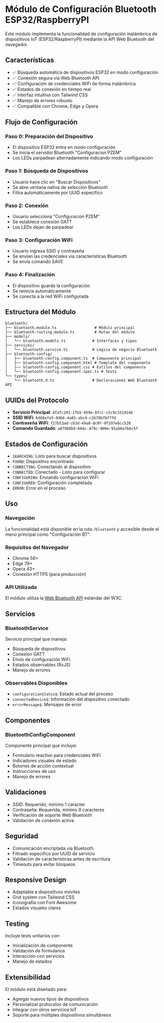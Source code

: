 # Módulo de Configuración Bluetooth ESP32/RaspberryPI

Este módulo implementa la funcionalidad de configuración inalámbrica de dispositivos IoT (ESP32/RaspberryPI) mediante la API Web Bluetooth del navegador.

## Características

- ✅ Búsqueda automática de dispositivos ESP32 en modo configuración
- ✅ Conexión segura via Web Bluetooth API
- ✅ Configuración de credenciales WiFi de forma inalámbrica
- ✅ Estados de conexión en tiempo real
- ✅ Interfaz intuitiva con Tailwind CSS
- ✅ Manejo de errores robusto
- ✅ Compatible con Chrome, Edge y Opera

## Flujo de Configuración

### Paso 0: Preparación del Dispositivo

- El dispositivo ESP32 entra en modo configuración
- Se inicia el servidor Bluetooth "Configuracion PZEM"
- Los LEDs parpadean alternadamente indicando modo configuración

### Paso 1: Búsqueda de Dispositivos

- Usuario hace clic en "Buscar Dispositivos"
- Se abre ventana nativa de selección Bluetooth
- Filtra automáticamente por UUID específico

### Paso 2: Conexión

- Usuario selecciona "Configuracion PZEM"
- Se establece conexión GATT
- Los LEDs dejan de parpadear

### Paso 3: Configuración WiFi

- Usuario ingresa SSID y contraseña
- Se envían las credenciales via características Bluetooth
- Se envía comando SAVE

### Paso 4: Finalización

- El dispositivo guarda la configuración
- Se reinicia automáticamente
- Se conecta a la red WiFi configurada

## Estructura del Módulo

```
bluetooth/
├── bluetooth.module.ts                 # Módulo principal
├── bluetooth-routing.module.ts         # Rutas del módulo
├── models/
│   └── bluetooth.models.ts            # Interfaces y tipos
├── services/
│   └── bluetooth.service.ts           # Lógica de negocio Bluetooth
├── bluetooth-config/
│   ├── bluetooth-config.component.ts  # Componente principal
│   ├── bluetooth-config.component.html # Template del componente
│   ├── bluetooth-config.component.css # Estilos del componente
│   └── bluetooth-config.component.spec.ts # Tests
└── types/
    └── bluetooth.d.ts                 # Declaraciones Web Bluetooth API
```

## UUIDs del Protocolo

- **Servicio Principal**: `4fafc201-1fb5-459e-8fcc-c5c9c331914b`
- **SSID WiFi**: `6d68efe5-04b6-4a85-abc4-c2670b7bf7fd`
- **Contraseña WiFi**: `f27b53ad-c63d-49a0-8c0f-9f297e6cc520`
- **Comando Guardado**: `a87988b9-694c-479c-900e-95ab6e7b6c5f`

## Estados de Configuración

- `SEARCHING`: Listo para buscar dispositivos
- `FOUND`: Dispositivo encontrado
- `CONNECTING`: Conectando al dispositivo
- `CONNECTED`: Conectado - Listo para configurar
- `CONFIGURING`: Enviando configuración WiFi
- `CONFIGURED`: Configuración completada
- `ERROR`: Error en el proceso

## Uso

### Navegación

La funcionalidad está disponible en la ruta `/bluetooth` y accesible desde el menú principal como "Configuración BT".

### Requisitos del Navegador

- Chrome 56+
- Edge 79+
- Opera 43+
- Conexión HTTPS (para producción)

### API Utilizada

El módulo utiliza la [Web Bluetooth API](https://developer.mozilla.org/en-US/docs/Web/API/Web_Bluetooth_API) estándar del W3C.

## Servicios

### BluetoothService

Servicio principal que maneja:

- Búsqueda de dispositivos
- Conexión GATT
- Envío de configuración WiFi
- Estados observables (RxJS)
- Manejo de errores

### Observables Disponibles

- `configurationStatus$`: Estado actual del proceso
- `connectedDevice$`: Información del dispositivo conectado
- `errorMessage$`: Mensajes de error

## Componentes

### BluetoothConfigComponent

Componente principal que incluye:

- Formulario reactivo para credenciales WiFi
- Indicadores visuales de estado
- Botones de acción contextual
- Instrucciones de uso
- Manejo de errores

## Validaciones

- SSID: Requerido, mínimo 1 caracter
- Contraseña: Requerida, mínimo 8 caracteres
- Verificación de soporte Web Bluetooth
- Validación de conexión activa

## Seguridad

- Comunicación encriptada via Bluetooth
- Filtrado específico por UUID de servicio
- Validación de características antes de escritura
- Timeouts para evitar bloqueos

## Responsive Design

- Adaptable a dispositivos móviles
- Grid system con Tailwind CSS
- Iconografía con Font Awesome
- Estados visuales claros

## Testing

Incluye tests unitarios con:

- Inicialización de componente
- Validación de formularios
- Interacción con servicios
- Manejo de estados

## Extensibilidad

El módulo está diseñado para:

- Agregar nuevos tipos de dispositivos
- Personalizar protocolos de comunicación
- Integrar con otros servicios IoT
- Soporte para múltiples dispositivos simultáneos
